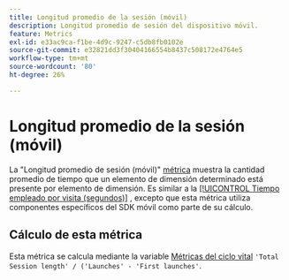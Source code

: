 ```yaml
---
title: Longitud promedio de la sesión (móvil)
description: Longitud promedio de sesión del dispositivo móvil.
feature: Metrics
exl-id: e33ac9ca-f1be-4d9c-9247-c5db8fb0102e
source-git-commit: e32821dd3f30404166554b8437c508172e4764e5
workflow-type: tm+mt
source-wordcount: '80'
ht-degree: 26%

---
```


# Longitud promedio de la sesión (móvil)

La &quot;Longitud promedio de sesión (móvil)&quot; [métrica](overview.md) muestra la cantidad promedio de tiempo que un elemento de dimensión determinado está presente por elemento de dimensión. Es similar a la [[!UICONTROL Tiempo empleado por visita (segundos)]](time-spent-per-visit.md) , excepto que esta métrica utiliza componentes específicos del SDK móvil como parte de su cálculo.

## Cálculo de esta métrica

Esta métrica se calcula mediante la variable [Métricas del ciclo vital](https://developer.adobe.com/client-sdks/documentation/mobile-core/lifecycle/metrics/) `'Total Session length' / ('Launches' - 'First launches'`.
